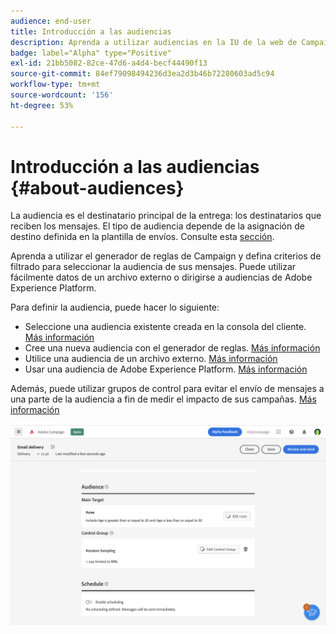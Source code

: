 ```yaml
---
audience: end-user
title: Introducción a las audiencias
description: Aprenda a utilizar audiencias en la IU de la web de Campaign
badge: label="Alpha" type="Positive"
exl-id: 21bb5082-82ce-47d6-a4d4-becf44490f13
source-git-commit: 84ef79098494236d3ea2d3b46b72280603ad5c94
workflow-type: tm+mt
source-wordcount: '156'
ht-degree: 53%

---
```



# Introducción a las audiencias {#about-audiences}

<!--
Audience only created for the delivery, not available later-->


<!--
Three ways:
* existing audience

Campaign or AEP Audiences

* create new on the fly

query like AEP segment builder (same component with campaign data)

* import from file

show use case with a new audience creation (or import from file?)

control groups like acc: exract, random, based on attribute
-->


La audiencia es el destinatario principal de la entrega: los destinatarios que reciben los mensajes. El tipo de audiencia depende de la asignación de destino definida en la plantilla de envíos. Consulte esta [sección](../msg/delivery-template.md).

Aprenda a utilizar el generador de reglas de Campaign y defina criterios de filtrado para seleccionar la audiencia de sus mensajes. Puede utilizar fácilmente datos de un archivo externo o dirigirse a audiencias de Adobe Experience Platform.


Para definir la audiencia, puede hacer lo siguiente:

* Seleccione una audiencia existente creada en la consola del cliente. [Más información](add-audience.md)
* Cree una nueva audiencia con el generador de reglas. [Más información](segment-builder.md)
* Utilice una audiencia de un archivo externo. [Más información](file-audience.md)
* Usar una audiencia de Adobe Experience Platform. [Más información](aep-audience.md)

Además, puede utilizar grupos de control para evitar el envío de mensajes a una parte de la audiencia a fin de medir el impacto de sus campañas. [Más información](control-group.md)

![](assets/about-audience.png)

